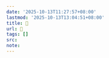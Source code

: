 ```yaml
---
date: '2025-10-13T11:27:57+08:00'
lastmod: '2025-10-13T13:04:51+08:00'
title: 󰚯
url: 󰚯
tags: []
src:
note:
---
```

